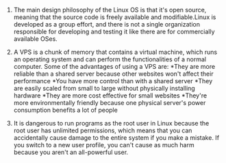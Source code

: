 1. The main design philosophy of the Linux OS is that it's open source, meaning that the source code is freely available and modifiable.Linux is developed as a group effort, and there is not a single organization responsible for developing and testing it like there are for commercially available OSes.

2. A VPS is a chunk of memory that contains a virtual machine, which runs an operating system and can perform the functionalities of a normal computer. Some of the advantages of using a VPS are:
  *They are more reliable than a shared server because other websites won't affect their performance
  *You have more control than with a shared server
  *They are easily scaled from small to large without physically installing hardware
  *They are more cost effective for small websites
  *They're more environmentally friendly because one physical server's power consumption benefits a lot of people

3. It is dangerous to run programs as the root user in Linux because the root user has unlimited permissions, which means that you can accidentally cause damage to the entire system if you make a mistake. If you switch to a new user profile, you can't cause as much harm because you aren't an all-powerful user.